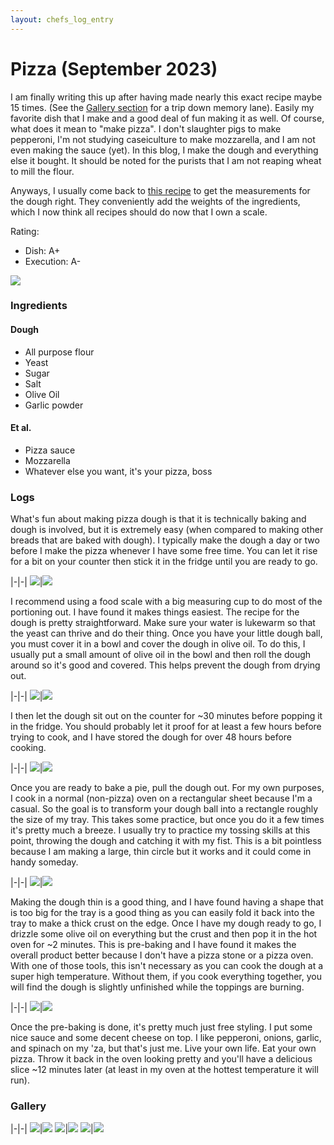 ```yaml
---
layout: chefs_log_entry 
---
```


# Pizza (September 2023) 

I am finally writing this up after having made nearly this exact recipe maybe 15 times. (See the [Gallery section](./pizza.html#gallery) for a trip down memory lane). Easily my favorite dish that I make and a good deal of fun making it as well. Of course,
what does it mean to "make pizza". I don't slaughter pigs to make pepperoni, I'm not studying
caseiculture to make mozzarella, and I am not even making the sauce (yet). In this blog, I make
the dough and everything else it bought. It should be noted for the purists that I am not
reaping wheat to mill the flour.

Anyways, I usually come back to [this recipe](https://sallysbakingaddiction.com/homemade-pizza-crust-recipe/#tasty-recipes-66436) to get the measurements for the dough right. They conveniently add
the weights of the ingredients, which I now think all recipes should do now that I own a scale.

Rating:
- Dish: A+
- Execution: A-

![](/assets/pizza/pizza_final.jpg)

### Ingredients
#### Dough
- All purpose flour
- Yeast
- Sugar
- Salt
- Olive Oil
- Garlic powder
 
#### Et al.
- Pizza sauce
- Mozzarella
- Whatever else you want, it's your pizza, boss

### Logs

What's fun about making pizza dough is that it is technically baking and dough is involved, but it is extremely easy
(when compared to making other breads that are baked with dough). I typically make the dough a day or two before I
make the pizza whenever I have some free time. You can let it rise for a bit on your counter then stick it in the fridge
until you are ready to go.

|-|-|
![](/assets/pizza/pizza_drys.jpg)|![](/assets/pizza/pizza_mixing.jpg)

I recommend using a food scale with a big measuring cup to do most of the portioning out. I have found it makes things
easiest. The recipe for the dough is pretty straightforward. Make sure your water is lukewarm so that the yeast can
thrive and do their thing. Once you have your little dough ball, you must cover it in a bowl and cover the dough in
olive oil. To do this, I usually put a small amount of olive oil in the bowl and then roll the dough around so it's
good and covered. This helps prevent the dough from drying out.

|-|-|
![](/assets/pizza/pizza_done_mixing.jpg)|![](/assets/pizza/pizza_ball.jpg)

I then let the dough sit out on the counter for ~30 minutes before popping it in the fridge. You should probably let
it proof for at least a few hours before trying to cook, and I have stored the dough for over 48 hours before cooking.

|-|-|
![](/assets/pizza/pizza_rising.jpg)|![](/assets/pizza/pizza_risen.jpg)

Once you are ready to bake a pie, pull the dough out. For my own purposes, I cook in a normal (non-pizza) oven on a
rectangular sheet because I'm a casual. So the goal is to transform your dough ball into a rectangle roughly the size
of my tray. This takes some practice, but once you do it a few times it's pretty much a breeze. I usually try to
practice my tossing skills at this point, throwing the dough and catching it with my fist. This is a bit pointless
because I am making a large, thin circle but it works and it could come in handy someday.

|-|-|
![](/assets/pizza/pizza_pulled.jpg)|![](/assets/pizza/pizza_in_pan.jpg)

Making the dough thin is a good thing, and I have found having a shape that is too big for the tray is a good thing
as you can easily fold it back into the tray to make a thick crust on the edge. Once I have my dough ready to go, I
drizzle some olive oil on everything but the crust and then pop it in the hot oven for ~2 minutes. This is pre-baking
and I have found it makes the overall product better because I don't have a pizza stone or a pizza oven. With one of
those tools, this isn't necessary as you can cook the dough at a super high temperature. Without them, if you cook
everything together, you will find the dough is slightly unfinished while the toppings are burning.

|-|-|
![](/assets/pizza/pizza_toppings.jpg)|![](/assets/pizza/pizza_pre_bake.jpg)

Once the pre-baking is done, it's pretty much just free styling. I put some nice sauce and some decent cheese on top.
I like pepperoni, onions, garlic, and spinach on my 'za, but that's just me. Live your own life. Eat your own pizza.
Throw it back in the oven looking pretty and you'll have a delicious slice ~12 minutes later (at least in my oven
at the hottest temperature it will run).

### Gallery

|-|-|
![](/assets/pizza/pizza_old_1.jpg)|![](/assets/pizza/pizza_old_2.jpg)
![](/assets/pizza/pizza_old_3.jpg)|![](/assets/pizza/pizza_old_4.jpg)
![](/assets/pizza/pizza_old_5.jpg)|![](/assets/pizza/pizza_final.jpg)
